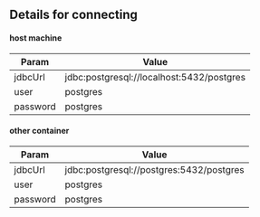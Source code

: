 ## Details for connecting
#### host machine
Param | Value
------------ | -------------
jdbcUrl | jdbc:postgresql://localhost:5432/postgres
user | postgres
password | postgres
#### other container
Param | Value
------------ | -------------
jdbcUrl | jdbc:postgresql://postgres:5432/postgres
user | postgres
password | postgres